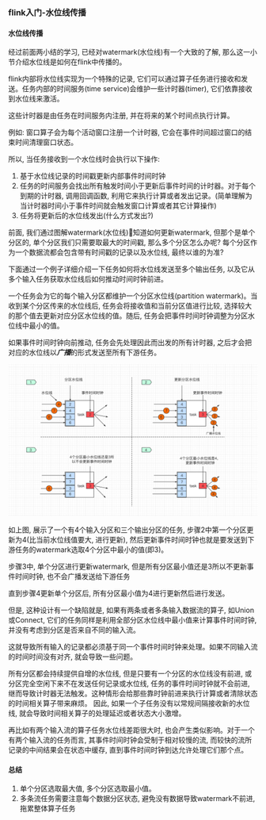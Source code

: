 ### flink入门-水位线传播

#### 水位线传播
经过前面两小结的学习, 已经对watermark(水位线)有一个大致的了解, 那么这一小节介绍水位线是如何在flink中传播的。

flink内部将水位线实现为一个特殊的记录, 它们可以通过算子任务进行接收和发送。任务内部的时间服务(time service)会维护一些计时器(timer), 它们依靠接收到水位线来激活。

这些计时器是由任务在时间服务内注册, 并在将来的某个时间点执行计算。

例如: 窗口算子会为每个活动窗口注册一个计时器, 它会在事件时间超过窗口的结束时间清理窗口状态。

所以, 当任务接收到一个水位线时会执行以下操作:
1. 基于水位线记录的时间戳更新内部事件时间时钟
2. 任务的时间服务会找出所有触发时间小于更新后事件时间的计时器。对于每个到期的计时器, 调用回调函数, 利用它来执行计算或者发出记录。(简单理解为当计时器时间小于事件时间就会触发窗口计算或者其它计算操作)
3. 任务将更新后的水位线发出(什么方式发出?)


前面, 我们通过图解watermark(水位线)知道如何更新watermark, 但那个是单个分区的, 单个分区我们只需要取最大的时间戳, 那么多个分区怎么办呢? 每个分区作为一个数据流都会包含带有时间戳的记录以及水位线, 最终以谁的为准?

下面通过一个例子详细介绍一下任务如何将水位线发送至多个输出任务, 以及它从多个输入任务获取水位线后如何推动时间时钟前进。


一个任务会为它的每个输入分区都维护一个分区水位线(partition watermark)。当收到某个分区传来的水位线后, 任务会将接收值和当前分区值进行比较, 选择较大的那个值去更新对应分区水位线的值。随后, 任务会把事件时间时钟调整为分区水位线中最小的值。

如果事件时间时钟向前推动, 任务会先处理因此而出发的所有计时器, 之后才会把对应的水位线以***广播***的形式发送至所有下游任务。

![flink水位线-传播](https://github.com/basebase/document/blob/master/flink/image/flink%E6%B0%B4%E4%BD%8D%E7%BA%BF/flink%E6%B0%B4%E4%BD%8D%E7%BA%BF-%E4%BC%A0%E6%92%AD.png?raw=true)

如上图, 展示了一个有4个输入分区和三个输出分区的任务, 步骤2中第一个分区更新为4(比当前水位线值要大, 进行更新), 然后更新事件时间时钟也就是要发送到下游任务的watermark选取4个分区中最小的值(即3)。

步骤3中, 单个分区进行更新watermark, 但是所有分区最小值还是3所以不更新事件时间时钟, 也不会广播发送给下游任务

直到步骤4更新单个分区后, 所有分区最小值为4进行更新然后进行发送。


但是, 这种设计有一个缺陷就是, 如果有两条或者多条输入数据流的算子, 如Union或Connect, 它们的任务同样是利用全部分区水位线中最小值来计算事件时间时钟, 并没有考虑到分区是否来自不同的输入流。

这就导致所有输入的记录都必须基于同一个事件时间时钟来处理。如果不同输入流的时间时间没有对齐, 就会导致一些问题。

所有分区都会持续提供自增的水位线, 但是只要有一个分区的水位线没有前进, 或分区完全空闲下来不在发送任何记录或水位线, 任务的事件时间时钟就不会前进, 继而导致计时器无法触发。这种情形会给那些靠时钟前进来执行计算或者清除状态的时间相关算子带来麻烦。
因此, 如果一个子任务没有以常规间隔接收新的水位线, 就会导致时间相关算子的处理延迟或者状态大小激增。

再比如有两个输入流的算子任务水位线差距很大时, 也会产生类似影响。对于一个有两个输入流的任务而言, 其事件时间时钟会受制于相对较慢的流, 而较快的流所记录的中间结果会在状态中缓存, 直到事件时间时钟到达允许处理它们那个点。

#### 总结
1. 单个分区选取最大值, 多个分区选取最小值。
2. 多条流任务需要注意每个数据分区状态, 避免没有数据导致watermark不前进, 拖累整体算子任务


